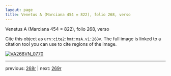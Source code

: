 ```yaml
---
layout: page
title: Venetus A (Marciana 454 = 822), folio 268, verso
---
```


Venetus A (Marciana 454 = 822), folio 268, verso

Cite this object as `urn:cite2:hmt:msA.v1:268v`.  The full image is linked to a citation tool you can use to cite regions of the image.

[![VA268VN_0770](http://www.homermultitext.org/iipsrv?IIIF=/project/homer/pyramidal/deepzoom/hmt/vaimg/2017a/VA268VN_0770.tif/full/800,/0/default.jpg)](http://www.homermultitext.org/ict2/?urn=urn:cite2:hmt:vaimg.2017a:VA268VN_0770) 

---

previous:  [268r](../268r/) | next: [269r](../269r/)